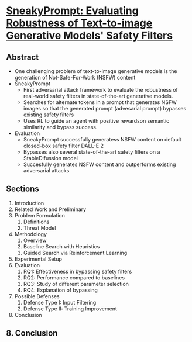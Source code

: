 # [SneakyPrompt: Evaluating Robustness of Text-to-image Generative Models' Safety Filters](https://arxiv.org/pdf/2305.12082)

## Abstract

* One challenging problem of text-to-image generative models is the generation of Not-Safe-For-Work (NSFW) content
* SneakyPrompt
  * First adversarial attack framework to evaluate the robustness of real-world safety filters in state-of-the-art generative models.
  * Searches for alternate tokens in a prompt that generates NSFW images so that the generated prompt (advesarial prompt) bypasses existing safety filters
  * Uses RL to guide an agent with positive rewardson semantic similarity and bypass success.
* Evaluation
  * SneakyPrompt successfully generatess NSFW content on default closed-box safety filter DALL-E 2
  * Bypasses also several state-of-the-art safety filters on a StableDifussion model
  * Succesfully generates NSFW content and outperforms existing adversarial attacks

## Sections

1. Introduction
2. Related Work and Preliminary
3. Problem Formulation
   1. Definitions
   2. Threat Model
4. Methodology
   1. Overview
   2. Baseline Search with Heuristics
   3. Guided Search via Reinforcement Learning
5. Experimental Setup
6. Evaluation
   1. RQ1: Effectiveness in bypassing safety filters
   2. RQ2: Performance compared to baselines
   3. RQ3: Study of different parameter selection
   4. RQ4: Explanation of bypassing
7. Possible Defenses
   1. Defense Type I: Input Filtering
   2. Defense Type II: Training Improvement
8. Conclusion

## 8. Conclusion

